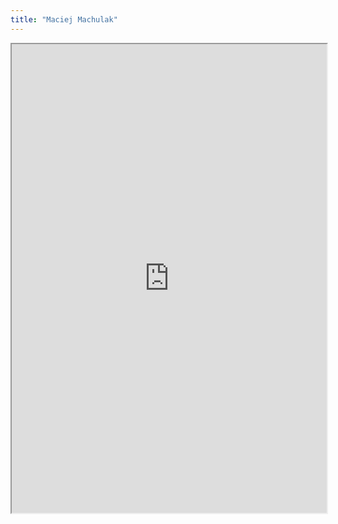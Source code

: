 ```yaml
---
title: "Maciej Machulak"
---
```



<iframe height="750" width="100%" src="https://ewelton.github.io/ktest/wiki.html#Maciej%20Machulak"></iframe>
